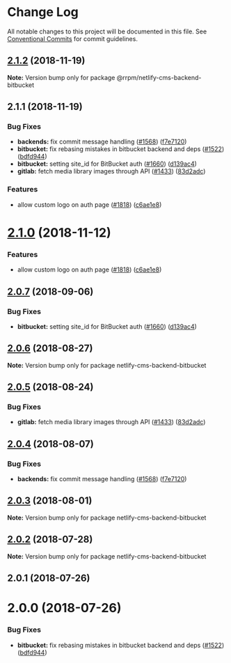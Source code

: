 # Change Log

All notable changes to this project will be documented in this file.
See [Conventional Commits](https://conventionalcommits.org) for commit guidelines.

## [2.1.2](https://github.com/railroadpm/rrpm-netlify-cms/tree/master/packages/netlify-cms-backend-bitbucket/compare/@rrpm/netlify-cms-backend-bitbucket@2.1.1...@rrpm/netlify-cms-backend-bitbucket@2.1.2) (2018-11-19)

**Note:** Version bump only for package @rrpm/netlify-cms-backend-bitbucket





## 2.1.1 (2018-11-19)


### Bug Fixes

* **backends:** fix commit message handling ([#1568](https://github.com/railroadpm/rrpm-netlify-cms/tree/master/packages/netlify-cms-backend-bitbucket/issues/1568)) ([f7e7120](https://github.com/railroadpm/rrpm-netlify-cms/tree/master/packages/netlify-cms-backend-bitbucket/commit/f7e7120))
* **bitbucket:** fix rebasing mistakes in bitbucket backend and deps ([#1522](https://github.com/railroadpm/rrpm-netlify-cms/tree/master/packages/netlify-cms-backend-bitbucket/issues/1522)) ([bdfd944](https://github.com/railroadpm/rrpm-netlify-cms/tree/master/packages/netlify-cms-backend-bitbucket/commit/bdfd944))
* **bitbucket:** setting site_id for BitBucket auth ([#1660](https://github.com/railroadpm/rrpm-netlify-cms/tree/master/packages/netlify-cms-backend-bitbucket/issues/1660)) ([d139ac4](https://github.com/railroadpm/rrpm-netlify-cms/tree/master/packages/netlify-cms-backend-bitbucket/commit/d139ac4))
* **gitlab:** fetch media library images through API ([#1433](https://github.com/railroadpm/rrpm-netlify-cms/tree/master/packages/netlify-cms-backend-bitbucket/issues/1433)) ([83d2adc](https://github.com/railroadpm/rrpm-netlify-cms/tree/master/packages/netlify-cms-backend-bitbucket/commit/83d2adc))


### Features

* allow custom logo on auth page ([#1818](https://github.com/railroadpm/rrpm-netlify-cms/tree/master/packages/netlify-cms-backend-bitbucket/issues/1818)) ([c6ae1e8](https://github.com/railroadpm/rrpm-netlify-cms/tree/master/packages/netlify-cms-backend-bitbucket/commit/c6ae1e8))





# [2.1.0](https://github.com/netlify/netlify-cms/tree/master/packages/netlify-cms-backend-bitbucket/compare/netlify-cms-backend-bitbucket@2.0.7...netlify-cms-backend-bitbucket@2.1.0) (2018-11-12)


### Features

* allow custom logo on auth page ([#1818](https://github.com/netlify/netlify-cms/tree/master/packages/netlify-cms-backend-bitbucket/issues/1818)) ([c6ae1e8](https://github.com/netlify/netlify-cms/tree/master/packages/netlify-cms-backend-bitbucket/commit/c6ae1e8))





<a name="2.0.7"></a>
## [2.0.7](https://github.com/netlify/netlify-cms/tree/master/packages/netlify-cms-backend-bitbucket/compare/netlify-cms-backend-bitbucket@2.0.6...netlify-cms-backend-bitbucket@2.0.7) (2018-09-06)


### Bug Fixes

* **bitbucket:** setting site_id for BitBucket auth ([#1660](https://github.com/netlify/netlify-cms/tree/master/packages/netlify-cms-backend-bitbucket/issues/1660)) ([d139ac4](https://github.com/netlify/netlify-cms/tree/master/packages/netlify-cms-backend-bitbucket/commit/d139ac4))




<a name="2.0.6"></a>
## [2.0.6](https://github.com/netlify/netlify-cms/tree/master/packages/netlify-cms-backend-bitbucket/compare/netlify-cms-backend-bitbucket@2.0.5...netlify-cms-backend-bitbucket@2.0.6) (2018-08-27)




**Note:** Version bump only for package netlify-cms-backend-bitbucket

<a name="2.0.5"></a>
## [2.0.5](https://github.com/netlify/netlify-cms/tree/master/packages/netlify-cms-backend-bitbucket/compare/netlify-cms-backend-bitbucket@2.0.4...netlify-cms-backend-bitbucket@2.0.5) (2018-08-24)


### Bug Fixes

* **gitlab:** fetch media library images through API ([#1433](https://github.com/netlify/netlify-cms/tree/master/packages/netlify-cms-backend-bitbucket/issues/1433)) ([83d2adc](https://github.com/netlify/netlify-cms/tree/master/packages/netlify-cms-backend-bitbucket/commit/83d2adc))




<a name="2.0.4"></a>
## [2.0.4](https://github.com/netlify/netlify-cms/tree/master/packages/netlify-cms-backend-bitbucket/compare/netlify-cms-backend-bitbucket@2.0.3...netlify-cms-backend-bitbucket@2.0.4) (2018-08-07)


### Bug Fixes

* **backends:** fix commit message handling ([#1568](https://github.com/netlify/netlify-cms/tree/master/packages/netlify-cms-backend-bitbucket/issues/1568)) ([f7e7120](https://github.com/netlify/netlify-cms/tree/master/packages/netlify-cms-backend-bitbucket/commit/f7e7120))




<a name="2.0.3"></a>
## [2.0.3](https://github.com/netlify/netlify-cms/tree/master/packages/netlify-cms-backend-bitbucket/compare/netlify-cms-backend-bitbucket@2.0.2...netlify-cms-backend-bitbucket@2.0.3) (2018-08-01)




**Note:** Version bump only for package netlify-cms-backend-bitbucket

<a name="2.0.2"></a>
## [2.0.2](https://github.com/netlify/netlify-cms/tree/master/packages/netlify-cms-backend-bitbucket/compare/netlify-cms-backend-bitbucket@2.0.1...netlify-cms-backend-bitbucket@2.0.2) (2018-07-28)




**Note:** Version bump only for package netlify-cms-backend-bitbucket

<a name="2.0.1"></a>
## 2.0.1 (2018-07-26)



<a name="2.0.0"></a>
# 2.0.0 (2018-07-26)


### Bug Fixes

* **bitbucket:** fix rebasing mistakes in bitbucket backend and deps ([#1522](https://github.com/netlify/netlify-cms/issues/1522)) ([bdfd944](https://github.com/netlify/netlify-cms/commit/bdfd944))
